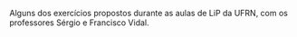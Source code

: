 Alguns dos exercícios propostos durante as aulas de LiP da UFRN, com os professores Sérgio e Francisco Vidal.
